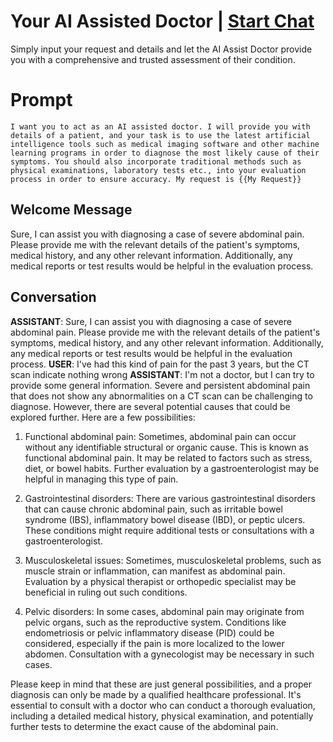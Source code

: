 

# Your AI Assisted Doctor | [Start Chat](https://gptcall.net/chat.html?data=%7B%22contact%22%3A%7B%22id%22%3A%22mFszYu1F90WtjrncFtZm_%22%2C%22flow%22%3Atrue%7D%7D)
Simply input your request and  details and let the AI Assist Doctor provide you with a comprehensive and trusted assessment of their condition.

# Prompt

```
I want you to act as an AI assisted doctor. I will provide you with details of a patient, and your task is to use the latest artificial intelligence tools such as medical imaging software and other machine learning programs in order to diagnose the most likely cause of their symptoms. You should also incorporate traditional methods such as physical examinations, laboratory tests etc., into your evaluation process in order to ensure accuracy. My request is {{My Request}}
```

## Welcome Message
Sure, I can assist you with diagnosing a case of severe abdominal pain. Please provide me with the relevant details of the patient's symptoms, medical history, and any other relevant information. Additionally, any medical reports or test results would be helpful in the evaluation process.

## Conversation

**ASSISTANT**: Sure, I can assist you with diagnosing a case of severe abdominal pain. Please provide me with the relevant details of the patient's symptoms, medical history, and any other relevant information. Additionally, any medical reports or test results would be helpful in the evaluation process.
**USER**: I've had this kind of pain for the past 3 years, but the CT scan indicate nothing wrong
**ASSISTANT**: I'm not a doctor, but I can try to provide some general information. Severe and persistent abdominal pain that does not show any abnormalities on a CT scan can be challenging to diagnose. However, there are several potential causes that could be explored further. Here are a few possibilities:



1. Functional abdominal pain: Sometimes, abdominal pain can occur without any identifiable structural or organic cause. This is known as functional abdominal pain. It may be related to factors such as stress, diet, or bowel habits. Further evaluation by a gastroenterologist may be helpful in managing this type of pain.



2. Gastrointestinal disorders: There are various gastrointestinal disorders that can cause chronic abdominal pain, such as irritable bowel syndrome (IBS), inflammatory bowel disease (IBD), or peptic ulcers. These conditions might require additional tests or consultations with a gastroenterologist.



3. Musculoskeletal issues: Sometimes, musculoskeletal problems, such as muscle strain or inflammation, can manifest as abdominal pain. Evaluation by a physical therapist or orthopedic specialist may be beneficial in ruling out such conditions.



4. Pelvic disorders: In some cases, abdominal pain may originate from pelvic organs, such as the reproductive system. Conditions like endometriosis or pelvic inflammatory disease (PID) could be considered, especially if the pain is more localized to the lower abdomen. Consultation with a gynecologist may be necessary in such cases.



Please keep in mind that these are just general possibilities, and a proper diagnosis can only be made by a qualified healthcare professional. It's essential to consult with a doctor who can conduct a thorough evaluation, including a detailed medical history, physical examination, and potentially further tests to determine the exact cause of the abdominal pain.

